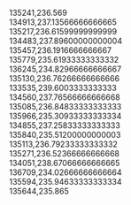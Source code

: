 
135241,236.569  
134913,237.13566666666665  
135217,236.61599999999999  
134483,237.89600000000004  
135457,236.1916666666667  
135779,235.61933333333332  
136245,234.82966666666667  
135130,236.76266666666666  
133535,239.6003333333333  
134560,237.76566666666668  
135085,236.84833333333333  
135966,235.30933333333334  
134855,237.25833333333333  
135840,235.51200000000003  
135113,236.79233333333332  
135271,236.52366666666668  
134051,238.67066666666665  
136709,234.02666666666664  
135594,235.94633333333334  
135644,235.865  